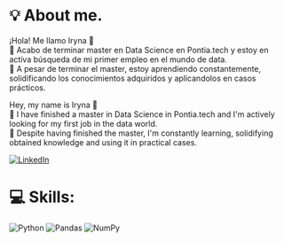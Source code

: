 # 💡 About me.
¡Hola! Me llamo Iryna 👋
⁣⁣<br>⁣⁣🧠 Acabo de terminar master en Data Science en Pontia.tech y estoy en activa búsqueda de mi primer empleo en el mundo de data.   
🚀 A pesar de terminar el master, estoy aprendiendo constantemente, solidificando los conocimientos adquiridos y aplicandolos en casos prácticos.

Hey, my name is Iryna 👋
<br>⁣⁣🧠 I have finished a master in Data Science in Pontia.tech and I'm actively looking for my first job in the data world.   
🚀 Despite having finished the master, I'm constantly learning, solidifying obtained knowledge and using it in practical cases.

[![LinkedIn](https://img.shields.io/badge/LinkedIn-%230077B5.svg?logo=linkedin&logoColor=white)](https://www.linkedin.com/in/iryna-pukas-43714b271/)

# 💻 Skills:
![Python](https://img.shields.io/badge/Python-3670A0?style=for-the-badge&logo=python&logoColor=white) ![Pandas](https://img.shields.io/badge/Pandas-3670A0?style=for-the-badge&logo=pandas&logoColor=white) ![NumPy](https://img.shields.io/badge/NumPy-3670A0?style=for-the-badge&logo=numpy&logoColor=white)



